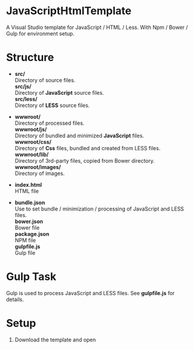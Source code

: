 # JavaScriptHtmlTemplate
A Visual Studio template for JavaScript / HTML / Less. With Npm / Bower / Gulp for environment setup.

# Structure
- **src/**   
  Directory of source files.  
  **src/js/**   
  Directory of **JavaScript** source files.  
  **src/less/**   
  Directory of **LESS** source files.  

- **wwwroot/**   
  Directory of processed files.  
  **wwwroot/js/**   
  Directory of bundled and minimized **JavaScript** files.  
  **wwwroot/css/**   
  Directory of **Css** files, bundled and created from LESS files.   
  **wwwroot/lib/**   
  Directory of 3rd-party files, copied from Bower directory.  
  **wwwroot/images/**   
  Directory of images.  

- **index.html**  
  HTML file

- **bundle.json**  
  Use to set bundle / minimization / processing of JavaScript and LESS files.  
  **bower.json**  
  Bower file  
  **package.json**  
  NPM file  
  **gulpfile.js**  
  Gulp file  

# Gulp Task
Gulp is used to process JavaScript and LESS files.
See **gulpfile.js** for details.
  
# Setup
1. Download the template and open 